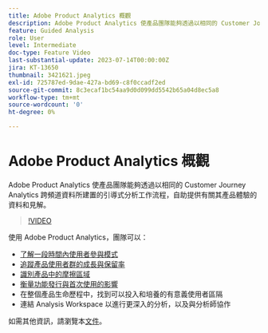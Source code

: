 ```yaml
---
title: Adobe Product Analytics 概觀
description: Adobe Product Analytics 使產品團隊能夠透過以相同的 Customer Journey Analytics 跨頻道資料所建置的引導式分析工作流程，自助提供有關其產品體驗的資料和見解。
feature: Guided Analysis
role: User
level: Intermediate
doc-type: Feature Video
last-substantial-update: 2023-07-14T00:00:00Z
jira: KT-13650
thumbnail: 3421621.jpeg
exl-id: 725787ed-9dae-427a-bd69-c8f0ccadf2ed
source-git-commit: 8c3ecaf1bc54aa9d0d099dd5542b65a04d8ec5a8
workflow-type: tm+mt
source-wordcount: '0'
ht-degree: 0%

---
```


# Adobe Product Analytics 概觀

Adobe Product Analytics 使產品團隊能夠透過以相同的 Customer Journey Analytics 跨頻道資料所建置的引導式分析工作流程，自助提供有關其產品體驗的資料和見解。

>[!VIDEO](https://video.tv.adobe.com/v/3421621/?learn=on)

使用 Adobe Product Analytics，團隊可以：

* [了解一段時間內使用者參與模式](../guided-analysis/trends.md)
* [追蹤產品使用者群的成長與保留率](../guided-analysis/active-growth.md)
* [識別產品中的摩擦區域](../guided-analysis/funnel.md)
* [衡量功能發行與首次使用的影響&#x200B;](../guided-analysis/release-impact.md)
* 在整個產品生命歷程中，找到可以投入和培養的有意義使用者區隔
* 連結 Analysis Workspace 以進行更深入的分析，以及與分析師協作

如需其他資訊，請瀏覽本[文件](https://experienceleague.adobe.com/zh-hant/docs/analytics-platform/using/guided-analysis/overview)。
